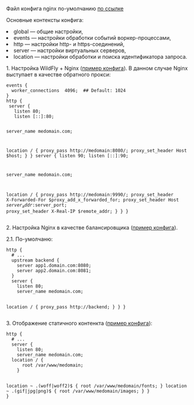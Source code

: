 <p>Файл конфига nginx по-умолчанию <a href="../nginx/files/nginx-default.conf">по ссылке</a> </p>
<p>Основные контексты конфига:</p>
<li>global — общие настройки,</li>
<li>events — настройки обработки событий воркер-процессами,</li>
<li>http — настройки http- и https-соединений,</li>
<li>server — настройки виртуальных серверов,</li>
<li>location — настройки обработки и поиска идентификатора запроса.</li>
</p>
<p>1. Настройка WildFly + Nginx (<a href="../nginx/files/nginx-proxy.conf">пример конфига</a>). В данном случае Nginx выступает в качестве обратного прокси:</p>
<pre><code>events {
  worker_connections  4096;  ## Default: 1024
}
http {
 server {
   listen 80;
   listen [::]:80;

   server_name medomain.com;

   location / {
       proxy_pass http://medomain:8080/;
       proxy_set_header Host $host;
   }
 }
 server {
   listen 90;
   listen [::]:90;

   server_name medomain.com;

   location / {
       proxy_pass http://medomain:9990/;
       proxy_set_header X-Forwarded-For $proxy_add_x_forwarded_for;
       proxy_set_header Host $server_addr:$server_port;
       proxy_set_header X-Real-IP $remote_addr;
   }
 }
}</code></pre>
<p>2. Настройка Nginx в качестве балансировщика (<a href="../nginx/files/nginx-balance````.conf">пример конфига</a>).</p>
<p>2.1. По-умолчаню:</p>
<pre><code>http {
  # ...
  upstream backend {
    server app1.domain.com:8080;
    server app2.domain.com:8081;
  }
  server {
    listen 80;
    server_name medomain.com;

  location / {
    proxy_pass http://backend;
    }
  }
}</code></pre>
<p>3. Отображение статичного контенкта (<a href="../nginx/files/nginx-static.conf">пример конфига</a>):</p>
<pre><code>http {
  # ...
  server {
    listen 80;
    server_name medomain.com;
  location / {
      root /var/www/medomain;
    }

  location ~ \.(woff|woff2)$ {
      root /var/www/medomain/fonts;
    }
  location ~ \.(gif|jpg|png)$ {
      root /var/www/medomain/images;
    }
  }
}</code></pre>